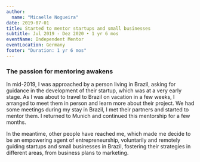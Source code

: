 ```yaml
---
author:
  name: "Micaelle Nogueira"
date: 2019-07-01
title: Started to mentor startups and small businesses
subtitle: Jul 2019 - Dez 2020 • 1 yr 6 mos
eventName: Independent Mentor
eventLocation: Germany
footer: "Duration: 1 yr 6 mos"
---
```


### The passion for mentoring awakens

In mid-2019, I was approached by a person living in Brazil, asking for guidance in the development of their startup, which was at a very early stage. As I was about to travel to Brazil on vacation in a few weeks, I arranged to meet them in person and learn more about their project. We had some meetings during my stay in Brazil, I met their partners and started to mentor them. I returned to Munich and continued this mentorship for a few months.

In the meantime, other people have reached me, which made me decide to be an empowering agent of entrepreneurship, voluntarily and remotely guiding startups and small businesses in Brazil, fostering their strategies in different areas, from business plans to marketing.